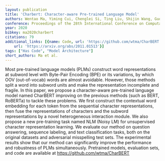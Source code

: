 ```yaml
---
layout: publication
title: 'Charbert: Character-aware Pre-trained Language Model'
authors: Wentao Ma, Yiming Cui, Chenglei Si, Ting Liu, Shijin Wang, Guoping Hu
conference: Proceedings of the 28th International Conference on Computational Linguistics
year: 2020
bibkey: ma2020charbert
citations: 79
additional_links: [{name: Code, url: 'https://github.com/wtma/CharBERT'}, {name: Paper,
    url: 'https://arxiv.org/abs/2011.01513'}]
tags: ["Has Code", "Model Architecture"]
short_authors: Ma et al.
---
```

Most pre-trained language models (PLMs) construct word representations at
subword level with Byte-Pair Encoding (BPE) or its variations, by which OOV
(out-of-vocab) words are almost avoidable. However, those methods split a word
into subword units and make the representation incomplete and fragile. In this
paper, we propose a character-aware pre-trained language model named CharBERT
improving on the previous methods (such as BERT, RoBERTa) to tackle these
problems. We first construct the contextual word embedding for each token from
the sequential character representations, then fuse the representations of
characters and the subword representations by a novel heterogeneous interaction
module. We also propose a new pre-training task named NLM (Noisy LM) for
unsupervised character representation learning. We evaluate our method on
question answering, sequence labeling, and text classification tasks, both on
the original datasets and adversarial misspelling test sets. The experimental
results show that our method can significantly improve the performance and
robustness of PLMs simultaneously. Pretrained models, evaluation sets, and code
are available at https://github.com/wtma/CharBERT